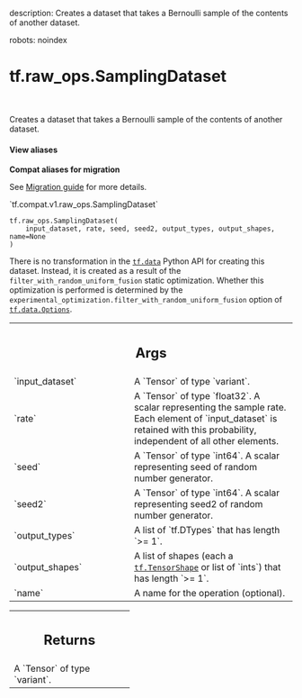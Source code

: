 description: Creates a dataset that takes a Bernoulli sample of the contents of another dataset.

robots: noindex

# tf.raw_ops.SamplingDataset

<!-- Insert buttons and diff -->

<table class="tfo-notebook-buttons tfo-api nocontent" align="left">

</table>



Creates a dataset that takes a Bernoulli sample of the contents of another dataset.

<section class="expandable">
  <h4 class="showalways">View aliases</h4>
  <p>
<b>Compat aliases for migration</b>
<p>See
<a href="https://www.tensorflow.org/guide/migrate">Migration guide</a> for
more details.</p>
<p>`tf.compat.v1.raw_ops.SamplingDataset`</p>
</p>
</section>

<pre class="devsite-click-to-copy prettyprint lang-py tfo-signature-link">
<code>tf.raw_ops.SamplingDataset(
    input_dataset, rate, seed, seed2, output_types, output_shapes, name=None
)
</code></pre>



<!-- Placeholder for "Used in" -->

There is no transformation in the <a href="../../tf/data.md"><code>tf.data</code></a> Python API for creating this dataset.
Instead, it is created as a result of the `filter_with_random_uniform_fusion`
static optimization. Whether this optimization is performed is determined by the
`experimental_optimization.filter_with_random_uniform_fusion` option of
<a href="../../tf/data/Options.md"><code>tf.data.Options</code></a>.

<!-- Tabular view -->
 <table class="responsive fixed orange">
<colgroup><col width="214px"><col></colgroup>
<tr><th colspan="2"><h2 class="add-link">Args</h2></th></tr>

<tr>
<td>
`input_dataset`
</td>
<td>
A `Tensor` of type `variant`.
</td>
</tr><tr>
<td>
`rate`
</td>
<td>
A `Tensor` of type `float32`.
A scalar representing the sample rate. Each element of `input_dataset` is
retained with this probability, independent of all other elements.
</td>
</tr><tr>
<td>
`seed`
</td>
<td>
A `Tensor` of type `int64`.
A scalar representing seed of random number generator.
</td>
</tr><tr>
<td>
`seed2`
</td>
<td>
A `Tensor` of type `int64`.
A scalar representing seed2 of random number generator.
</td>
</tr><tr>
<td>
`output_types`
</td>
<td>
A list of `tf.DTypes` that has length `>= 1`.
</td>
</tr><tr>
<td>
`output_shapes`
</td>
<td>
A list of shapes (each a <a href="../../tf/TensorShape.md"><code>tf.TensorShape</code></a> or list of `ints`) that has length `>= 1`.
</td>
</tr><tr>
<td>
`name`
</td>
<td>
A name for the operation (optional).
</td>
</tr>
</table>



<!-- Tabular view -->
 <table class="responsive fixed orange">
<colgroup><col width="214px"><col></colgroup>
<tr><th colspan="2"><h2 class="add-link">Returns</h2></th></tr>
<tr class="alt">
<td colspan="2">
A `Tensor` of type `variant`.
</td>
</tr>

</table>

